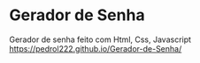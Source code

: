 # Gerador de Senha
 Gerador de senha feito com Html, Css, Javascript
 https://pedrol222.github.io/Gerador-de-Senha/
